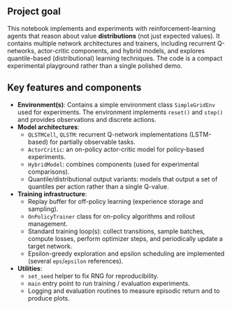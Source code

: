 
## Project goal
This notebook implements and experiments with reinforcement-learning agents that reason about value **distributions** (not just expected values). It contains multiple network architectures and trainers, including recurrent Q-networks, actor-critic components, and hybrid models, and explores quantile-based (distributional) learning techniques. The code is a compact experimental playground rather than a single polished demo.

## Key features and components
- **Environment(s)**: Contains a simple environment class `SimpleGridEnv` used for experiments. The environment implements `reset()` and `step()` and provides observations and discrete actions.
- **Model architectures**:
  - `QLSTMCell`, `QLSTM`: recurrent Q-network implementations (LSTM-based) for partially observable tasks.
  - `ActorCritic`: an on-policy actor-critic model for policy-based experiments.
  - `HybridModel`: combines components (used for experimental comparisons).
  - Quantile/distributional output variants: models that output a set of quantiles per action rather than a single Q-value.
- **Training infrastructure**:
  - Replay buffer for off-policy learning (experience storage and sampling).
  - `OnPolicyTrainer` class for on-policy algorithms and rollout management.
  - Standard training loop(s): collect transitions, sample batches, compute losses, perform optimizer steps, and periodically update a target network.
  - Epsilon-greedy exploration and epsilon scheduling are implemented (several `eps`/`epsilon` references).
- **Utilities**:
  - `set_seed` helper to fix RNG for reproducibility.
  - `main` entry point to run training / evaluation experiments.
  - Logging and evaluation routines to measure episodic return and to produce plots.
